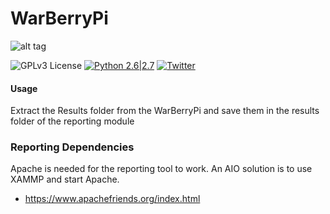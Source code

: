 # WarBerryPi
![alt tag](https://github.com/secgroundzero/warberry/blob/master/SCREENS/Warberry_Logo_Transparent.png)
 
![GPLv3 License](https://img.shields.io/badge/License-GPLv3-red.svg) 
[![Python 2.6|2.7](https://img.shields.io/badge/python-2.6|2.7-yellow.svg)](https://www.python.org/)
[![Twitter](https://img.shields.io/badge/twitter-@sec_groundzero-blue.svg)](https://twitter.com/sec_groundzero)


#### Usage
Extract the Results folder from the WarBerryPi and save them in the results folder of the reporting module


### Reporting Dependencies

Apache is needed for the reporting tool to work. An AIO solution is to use XAMMP and start Apache.

- https://www.apachefriends.org/index.html
